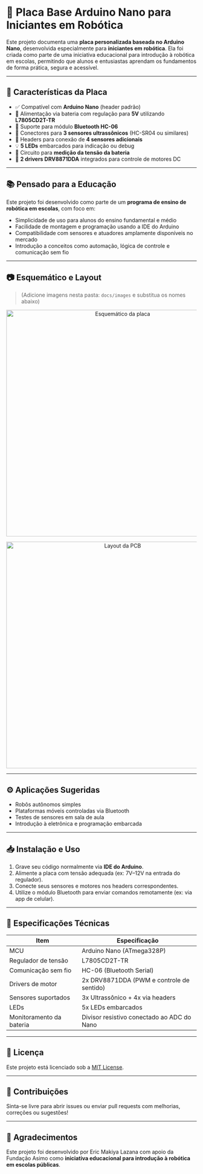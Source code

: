 # 🤖 Placa Base Arduino Nano para Iniciantes em Robótica

Este projeto documenta uma **placa personalizada baseada no Arduino Nano**, desenvolvida especialmente para **iniciantes em robótica**. Ela foi criada como parte de uma iniciativa educacional para introdução à robótica em escolas, permitindo que alunos e entusiastas aprendam os fundamentos de forma prática, segura e acessível.

---

## 🧩 Características da Placa

- ✅ Compatível com **Arduino Nano** (header padrão)
- 🔋 Alimentação via bateria com regulação para **5V** utilizando **L7805CD2T-TR**
- 📶 Suporte para módulo **Bluetooth HC-06**
- 📡 Conectores para **3 sensores ultrassônicos** (HC-SR04 ou similares)
- 🎯 Headers para conexão de **4 sensores adicionais**
- 💡 **5 LEDs** embarcados para indicação ou debug
- 🔋 Circuito para **medição da tensão da bateria**
- 🔁 **2 drivers DRV8871DDA** integrados para controle de motores DC

---

## 📚 Pensado para a Educação

Este projeto foi desenvolvido como parte de um **programa de ensino de robótica em escolas**, com foco em:

- Simplicidade de uso para alunos do ensino fundamental e médio
- Facilidade de montagem e programação usando a IDE do Arduino
- Compatibilidade com sensores e atuadores amplamente disponíveis no mercado
- Introdução a conceitos como automação, lógica de controle e comunicação sem fio

---

## 📷 Esquemático e Layout

> (Adicione imagens nesta pasta: `docs/images` e substitua os nomes abaixo)

<p align="center">
  <img src="docs/images/esquematico.png" alt="Esquemático da placa" width="600"/>
</p>

<p align="center">
  <img src="docs/images/layout.png" alt="Layout da PCB" width="600"/>
</p>

---

## ⚙️ Aplicações Sugeridas

- Robôs autônomos simples
- Plataformas móveis controladas via Bluetooth
- Testes de sensores em sala de aula
- Introdução à eletrônica e programação embarcada

---

## 📥 Instalação e Uso

1. Grave seu código normalmente via **IDE do Arduino**.
2. Alimente a placa com tensão adequada (ex: 7V–12V na entrada do regulador).
3. Conecte seus sensores e motores nos headers correspondentes.
4. Utilize o módulo Bluetooth para enviar comandos remotamente (ex: via app de celular).

---

## 📐 Especificações Técnicas

| Item                       | Especificação                                  |
|---------------------------|-------------------------------------------------|
| MCU                       | Arduino Nano (ATmega328P)                       |
| Regulador de tensão       | L7805CD2T-TR                                    |
| Comunicação sem fio       | HC-06 (Bluetooth Serial)                        |
| Drivers de motor          | 2x DRV8871DDA (PWM e controle de sentido)       |
| Sensores suportados       | 3x Ultrassônico + 4x via headers                |
| LEDs                      | 5x LEDs embarcados                              |
| Monitoramento da bateria  | Divisor resistivo conectado ao ADC do Nano      |

---

## 📄 Licença

Este projeto está licenciado sob a [MIT License](LICENSE).

---

## 🤝 Contribuições

Sinta-se livre para abrir issues ou enviar pull requests com melhorias, correções ou sugestões!

---

## 🙌 Agradecimentos

Este projeto foi desenvolvido por Eric Makiya Lazana com apoio da Fundação Asimo como **iniciativa educacional para introdução à robótica em escolas públicas**.

